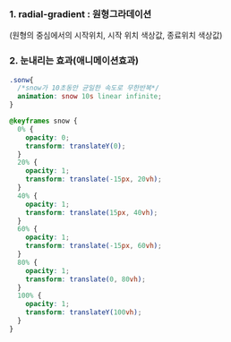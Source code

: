 ### 1. radial-gradient : 원형그라데이션
(원형의 중심에서의 시작위치, 시작 위치 색상값, 종료위치 색상값)

### 2. 눈내리는 효과(애니메이션효과)
```css
.sonw{
  /*snow가 10초동안 균일한 속도로 무한반복*/
  animation: snow 10s linear infinite;
}

@keyframes snow {
  0% {
    opacity: 0;
    transform: translateY(0);
  } 
  20% {
    opacity: 1;
    transform: translate(-15px, 20vh);
  }  
  40% {
    opacity: 1;
    transform: translate(15px, 40vh);
  }  
  60% {
    opacity: 1;
    transform: translate(-15px, 60vh);
  }  
  80% {
    opacity: 1;
    transform: translate(0, 80vh);
  }  
  100% {
    opacity: 1;
    transform: translateY(100vh);
  }
}
```

